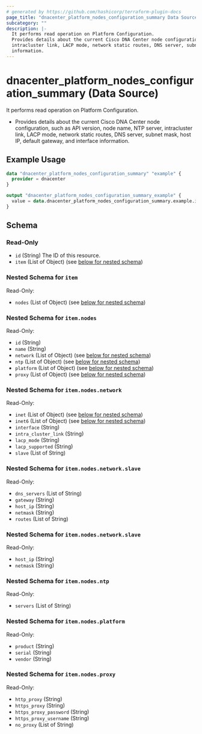 ```yaml
---
# generated by https://github.com/hashicorp/terraform-plugin-docs
page_title: "dnacenter_platform_nodes_configuration_summary Data Source - terraform-provider-dnacenter"
subcategory: ""
description: |-
  It performs read operation on Platform Configuration.
  Provides details about the current Cisco DNA Center node configuration, such as API version, node name, NTP server,
  intracluster link, LACP mode, network static routes, DNS server, subnet mask, host IP, default gateway, and interface
  information.
---
```


# dnacenter_platform_nodes_configuration_summary (Data Source)

It performs read operation on Platform Configuration.

- Provides details about the current Cisco DNA Center node configuration, such as API version, node name, NTP server,
intracluster link, LACP mode, network static routes, DNS server, subnet mask, host IP, default gateway, and interface
information.

## Example Usage

```terraform
data "dnacenter_platform_nodes_configuration_summary" "example" {
  provider = dnacenter
}

output "dnacenter_platform_nodes_configuration_summary_example" {
  value = data.dnacenter_platform_nodes_configuration_summary.example.item
}
```

<!-- schema generated by tfplugindocs -->
## Schema

### Read-Only

- `id` (String) The ID of this resource.
- `item` (List of Object) (see [below for nested schema](#nestedatt--item))

<a id="nestedatt--item"></a>
### Nested Schema for `item`

Read-Only:

- `nodes` (List of Object) (see [below for nested schema](#nestedobjatt--item--nodes))

<a id="nestedobjatt--item--nodes"></a>
### Nested Schema for `item.nodes`

Read-Only:

- `id` (String)
- `name` (String)
- `network` (List of Object) (see [below for nested schema](#nestedobjatt--item--nodes--network))
- `ntp` (List of Object) (see [below for nested schema](#nestedobjatt--item--nodes--ntp))
- `platform` (List of Object) (see [below for nested schema](#nestedobjatt--item--nodes--platform))
- `proxy` (List of Object) (see [below for nested schema](#nestedobjatt--item--nodes--proxy))

<a id="nestedobjatt--item--nodes--network"></a>
### Nested Schema for `item.nodes.network`

Read-Only:

- `inet` (List of Object) (see [below for nested schema](#nestedobjatt--item--nodes--network--inet))
- `inet6` (List of Object) (see [below for nested schema](#nestedobjatt--item--nodes--network--inet6))
- `interface` (String)
- `intra_cluster_link` (String)
- `lacp_mode` (String)
- `lacp_supported` (String)
- `slave` (List of String)

<a id="nestedobjatt--item--nodes--network--inet"></a>
### Nested Schema for `item.nodes.network.slave`

Read-Only:

- `dns_servers` (List of String)
- `gateway` (String)
- `host_ip` (String)
- `netmask` (String)
- `routes` (List of String)


<a id="nestedobjatt--item--nodes--network--inet6"></a>
### Nested Schema for `item.nodes.network.slave`

Read-Only:

- `host_ip` (String)
- `netmask` (String)



<a id="nestedobjatt--item--nodes--ntp"></a>
### Nested Schema for `item.nodes.ntp`

Read-Only:

- `servers` (List of String)


<a id="nestedobjatt--item--nodes--platform"></a>
### Nested Schema for `item.nodes.platform`

Read-Only:

- `product` (String)
- `serial` (String)
- `vendor` (String)


<a id="nestedobjatt--item--nodes--proxy"></a>
### Nested Schema for `item.nodes.proxy`

Read-Only:

- `http_proxy` (String)
- `https_proxy` (String)
- `https_proxy_password` (String)
- `https_proxy_username` (String)
- `no_proxy` (List of String)
